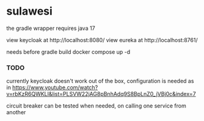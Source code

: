 # sulawesi
the gradle wrapper requires java 17

view keycloak at http://localhost:8080/
view eureka   at http://localhost:8761/

needs before gradle build
docker compose up -d 

### TODO

currently keycloak doesn't work out of the box, configuration is needed as 
in https://www.youtube.com/watch?v=rbKzR6QWKLI&list=PLSVW22jAG8pBnhAdq9S8BpLnZ0_jVBj0c&index=7

circuit breaker can be tested when needed, on calling one service from another
